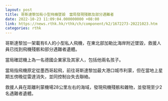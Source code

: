 ```yaml
---
layout: post
title: 哥斯達黎加有小型飛機墜毀　當局發現殘骸及部分遇難者
date: 2022-10-23 11:09:04.000000000 +08:00
link: https://news.rthk.hk/rthk/ch/component/k2/1672273-20221023.htm
categories: rthk
---
```


哥斯達黎加一架載有6人的小型私人飛機，在東北部加勒比海岸附近墜毀，救援人員已找到飛機殘骸和部分遇難者遺體。

當局確認機上為一名德國企業家及其家人，包括他兩名孩子。

當局指飛機原定從墨西哥起飛，前往哥斯達黎加最大港口城市利蒙，但在當地上星期五傍晚從雷達消失，並同控制台失去聯絡。

救援人員在距離利蒙機場28公里左右的海域，發現飛機殘骸和雜物，並發現至少2名遇難者遺體。
